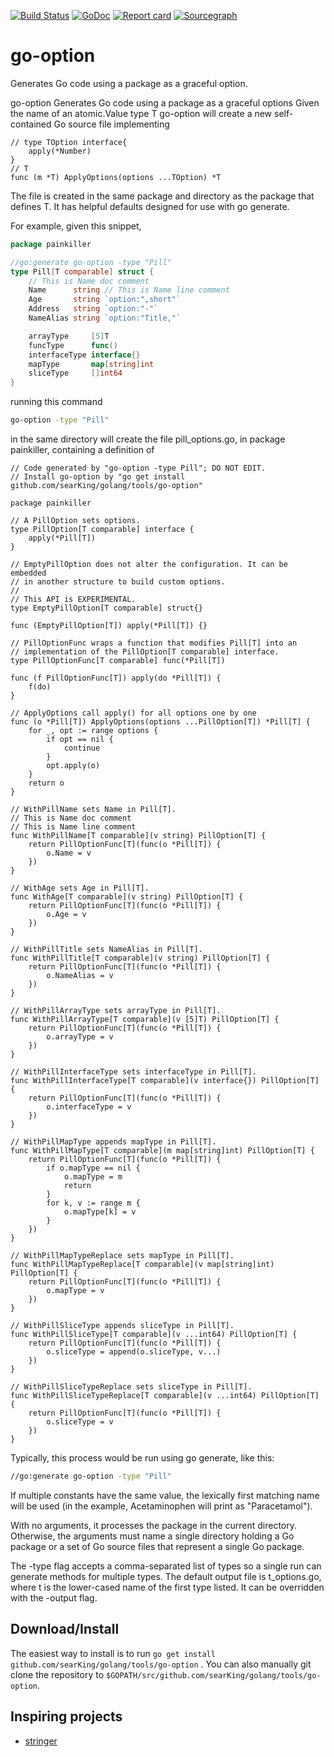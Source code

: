 [![Build Status](https://travis-ci.org/searKing/travis-ci.svg?branch=go-option)](https://travis-ci.org/searKing/travis-ci)
[![GoDoc](https://godoc.org/github.com/searKing/golang/tools/go-option?status.svg)](https://godoc.org/github.com/searKing/golang/tools/go-option)
[![Report card](https://goreportcard.com/badge/github.com/searKing/golang/tools/go-option)](https://goreportcard.com/report/github.com/searKing/golang/tools/go-option)
[![Sourcegraph](https://sourcegraph.com/github.com/searKing/golang/-/badge.svg)](https://sourcegraph.com/github.com/searKing/travis-ci@go-option?badge)

# go-option

Generates Go code using a package as a graceful option.

go-option Generates Go code using a package as a graceful options Given the name of an atomic.Value type T go-option
will create a new self-contained Go source file implementing

```
// type TOption interface{
	apply(*Number)
}
// T
func (m *T) ApplyOptions(options ...TOption) *T
```

The file is created in the same package and directory as the package that defines T. It has helpful defaults designed
for use with go generate.

For example, given this snippet,

```go
package painkiller

//go:generate go-option -type "Pill"
type Pill[T comparable] struct {
	// This is Name doc comment
	Name      string // This is Name line comment
	Age       string `option:",short"`
	Address   string `option:"-"`
	NameAlias string `option:"Title,"`

	arrayType     [5]T
	funcType      func()
	interfaceType interface{}
	mapType       map[string]int
	sliceType     []int64
}

```

running this command

```bash
go-option -type "Pill"
```

in the same directory will create the file pill_options.go, in package painkiller, containing a definition of

```
// Code generated by "go-option -type Pill"; DO NOT EDIT.
// Install go-option by "go get install github.com/searKing/golang/tools/go-option"

package painkiller

// A PillOption sets options.
type PillOption[T comparable] interface {
	apply(*Pill[T])
}

// EmptyPillOption does not alter the configuration. It can be embedded
// in another structure to build custom options.
//
// This API is EXPERIMENTAL.
type EmptyPillOption[T comparable] struct{}

func (EmptyPillOption[T]) apply(*Pill[T]) {}

// PillOptionFunc wraps a function that modifies Pill[T] into an
// implementation of the PillOption[T comparable] interface.
type PillOptionFunc[T comparable] func(*Pill[T])

func (f PillOptionFunc[T]) apply(do *Pill[T]) {
	f(do)
}

// ApplyOptions call apply() for all options one by one
func (o *Pill[T]) ApplyOptions(options ...PillOption[T]) *Pill[T] {
	for _, opt := range options {
		if opt == nil {
			continue
		}
		opt.apply(o)
	}
	return o
}

// WithPillName sets Name in Pill[T].
// This is Name doc comment
// This is Name line comment
func WithPillName[T comparable](v string) PillOption[T] {
	return PillOptionFunc[T](func(o *Pill[T]) {
		o.Name = v
	})
}

// WithAge sets Age in Pill[T].
func WithAge[T comparable](v string) PillOption[T] {
	return PillOptionFunc[T](func(o *Pill[T]) {
		o.Age = v
	})
}

// WithPillTitle sets NameAlias in Pill[T].
func WithPillTitle[T comparable](v string) PillOption[T] {
	return PillOptionFunc[T](func(o *Pill[T]) {
		o.NameAlias = v
	})
}

// WithPillArrayType sets arrayType in Pill[T].
func WithPillArrayType[T comparable](v [5]T) PillOption[T] {
	return PillOptionFunc[T](func(o *Pill[T]) {
		o.arrayType = v
	})
}

// WithPillInterfaceType sets interfaceType in Pill[T].
func WithPillInterfaceType[T comparable](v interface{}) PillOption[T] {
	return PillOptionFunc[T](func(o *Pill[T]) {
		o.interfaceType = v
	})
}

// WithPillMapType appends mapType in Pill[T].
func WithPillMapType[T comparable](m map[string]int) PillOption[T] {
	return PillOptionFunc[T](func(o *Pill[T]) {
		if o.mapType == nil {
			o.mapType = m
			return
		}
		for k, v := range m {
			o.mapType[k] = v
		}
	})
}

// WithPillMapTypeReplace sets mapType in Pill[T].
func WithPillMapTypeReplace[T comparable](v map[string]int) PillOption[T] {
	return PillOptionFunc[T](func(o *Pill[T]) {
		o.mapType = v
	})
}

// WithPillSliceType appends sliceType in Pill[T].
func WithPillSliceType[T comparable](v ...int64) PillOption[T] {
	return PillOptionFunc[T](func(o *Pill[T]) {
		o.sliceType = append(o.sliceType, v...)
	})
}

// WithPillSliceTypeReplace sets sliceType in Pill[T].
func WithPillSliceTypeReplace[T comparable](v ...int64) PillOption[T] {
	return PillOptionFunc[T](func(o *Pill[T]) {
		o.sliceType = v
	})
}
```

Typically, this process would be run using go generate, like this:

```bash
//go:generate go-option -type "Pill"
```

If multiple constants have the same value, the lexically first matching name will be used (in the example, Acetaminophen
will print as "Paracetamol").

With no arguments, it processes the package in the current directory. Otherwise, the arguments must name a single
directory holding a Go package or a set of Go source files that represent a single Go package.

The -type flag accepts a comma-separated list of types so a single run can generate methods for multiple types. The
default output file is t_options.go, where t is the lower-cased name of the first type listed. It can be overridden with
the -output flag.

## Download/Install

The easiest way to install is to run `go get install github.com/searKing/golang/tools/go-option`
. You can also manually git clone the repository to `$GOPATH/src/github.com/searKing/golang/tools/go-option`.

## Inspiring projects

* [stringer](https://godoc.org/golang.org/x/tools/cmd/stringer)
